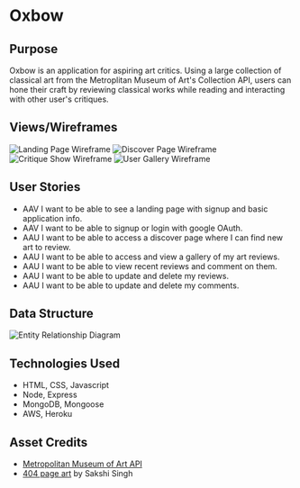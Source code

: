# Oxbow

## Purpose

Oxbow is an application for aspiring art critics. Using a large collection of classical art from the Metroplitan Museum of Art's Collection API, users can hone their craft by reviewing classical works while reading and interacting with other user's critiques.

## Views/Wireframes

![Landing Page Wireframe](https://i.imgur.com/tyURba7.png)
![Discover Page Wireframe](https://i.imgur.com/OHw3da7.png)
![Critique Show Wireframe](https://i.imgur.com/W7j37Rz.png)
![User Gallery Wireframe](https://i.imgur.com/y5Aynz6.png)

## User Stories

- AAV I want to be able to see a landing page with signup and basic application info.
- AAV I want to be able to signup or login with google OAuth.
- AAU I want to be able to access a discover page where I can find new art to review.
- AAU I want to be able to access and view a gallery of my art reviews.
- AAU I want to be able to view recent reviews and comment on them.
- AAU I want to be able to update and delete my reviews.
- AAU I want to be able to update and delete my comments.

## Data Structure

![Entity Relationship Diagram](https://i.imgur.com/dHMNikd.png)

## Technologies Used

- HTML, CSS, Javascript
- Node, Express
- MongoDB, Mongoose
- AWS, Heroku

## Asset Credits

- [Metropolitan Museum of Art API](https://metmuseum.github.io/)
- [404 page art](https://dribbble.com/shots/6238965-Vincent-van-Gogh#shot-description) by Sakshi Singh